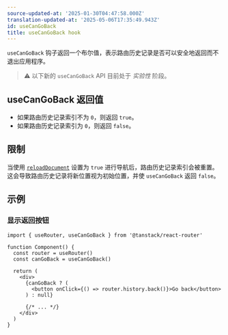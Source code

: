```yaml
---
source-updated-at: '2025-01-30T04:47:58.000Z'
translation-updated-at: '2025-05-06T17:35:49.943Z'
id: useCanGoBack
title: useCanGoBack hook
---
```


`useCanGoBack` 钩子返回一个布尔值，表示路由历史记录是否可以安全地返回而不退出应用程序。

> ⚠️ 以下新的 `useCanGoBack` API 目前处于 _实验性_ 阶段。

## useCanGoBack 返回值

- 如果路由历史记录索引不为 `0`，则返回 `true`。
- 如果路由历史记录索引为 `0`，则返回 `false`。

## 限制

当使用 [`reloadDocument`](./NavigateOptionsType.md#reloaddocument) 设置为 `true` 进行导航后，路由历史记录索引会被重置。这会导致路由历史记录将新位置视为初始位置，并使 `useCanGoBack` 返回 `false`。

## 示例

### 显示返回按钮

```tsx
import { useRouter, useCanGoBack } from '@tanstack/react-router'

function Component() {
  const router = useRouter()
  const canGoBack = useCanGoBack()

  return (
    <div>
      {canGoBack ? (
        <button onClick={() => router.history.back()}>Go back</button>
      ) : null}

      {/* ... */}
    </div>
  )
}
```
